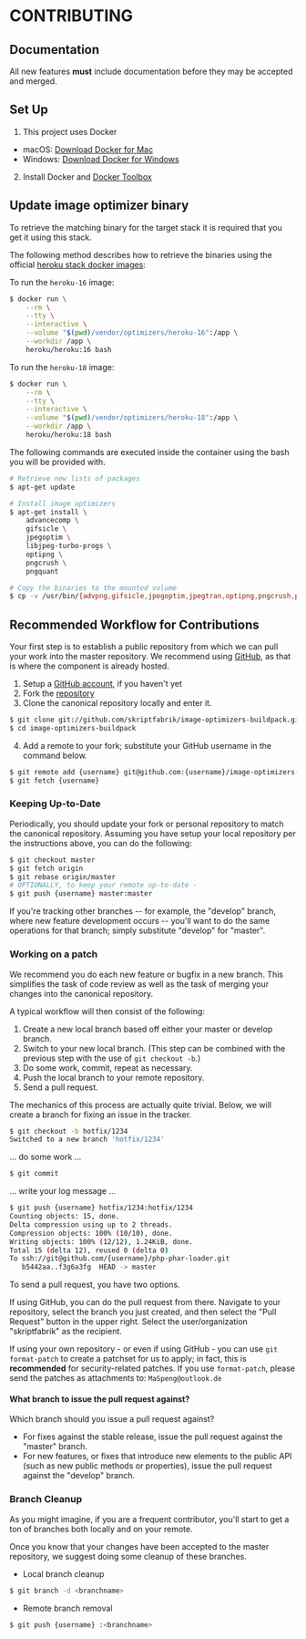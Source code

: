 # CONTRIBUTING

## Documentation

All new features **must** include documentation before they may be accepted and merged.

## Set Up

1. This project uses Docker
  - macOS: [Download Docker for Mac](https://www.docker.com/docker-mac)
  - Windows: [Download Docker for Windows](https://www.docker.com/docker-windows)
2. Install Docker and [Docker Toolbox](https://www.docker.com/toolbox)

## Update image optimizer binary

To retrieve the matching binary for the target stack it is required that you get it using this stack.

The following method describes how to retrieve the binaries using the official [heroku stack docker images](https://hub.docker.com/r/heroku/heroku/):

To run the `heroku-16` image:

```bash
$ docker run \
    --rm \
    --tty \
    --interactive \
    --volume "$(pwd)/vendor/optimizers/heroku-16":/app \
    --workdir /app \
    heroku/heroku:16 bash
```

To run the `heroku-18` image:

```bash
$ docker run \
    --rm \
    --tty \
    --interactive \
    --volume "$(pwd)/vendor/optimizers/heroku-18":/app \
    --workdir /app \
    heroku/heroku:18 bash
```

The following commands are executed inside the container using the bash you will be provided with. 

```bash
# Retrieve new lists of packages
$ apt-get update

# Install image optimizers
$ apt-get install \
    advancecomp \
    gifsicle \
    jpegoptim \
    libjpeg-turbo-progs \
    optipng \
    pngcrush \
    pngquant

# Copy the binaries to the mounted volume
$ cp -v /usr/bin/{advpng,gifsicle,jpegoptim,jpegtran,optipng,pngcrush,pngquant} /app
```

## Recommended Workflow for Contributions

Your first step is to establish a public repository from which we can pull your work into the master repository. We recommend using [GitHub](https://github.com), as that is where the component is already hosted.

1. Setup a [GitHub account](http://github.com/), if you haven't yet
2. Fork the [repository](http://github.com/skriptfabrik/image-optimizers-buildpack)
3. Clone the canonical repository locally and enter it.

```bash
$ git clone git://github.com/skriptfabrik/image-optimizers-buildpack.git
$ cd image-optimizers-buildpack
```

4.  Add a remote to your fork; substitute your GitHub username in the command below.

```bash
$ git remote add {username} git@github.com:{username}/image-optimizers-buildpack.git
$ git fetch {username}
```

### Keeping Up-to-Date

Periodically, you should update your fork or personal repository to match the canonical repository. Assuming you have setup your local repository per the instructions above, you can do the following:

```bash
$ git checkout master
$ git fetch origin
$ git rebase origin/master
# OPTIONALLY, to keep your remote up-to-date -
$ git push {username} master:master
```

If you're tracking other branches -- for example, the "develop" branch, where new feature development occurs -- you'll want to do the same operations for that branch; simply substitute  "develop" for "master".

### Working on a patch

We recommend you do each new feature or bugfix in a new branch. This simplifies the task of code review as well as the task of merging your changes into the canonical repository.

A typical workflow will then consist of the following:

1. Create a new local branch based off either your master or develop branch.
2. Switch to your new local branch. (This step can be combined with the previous step with the use of `git checkout -b`.)
3. Do some work, commit, repeat as necessary.
4. Push the local branch to your remote repository.
5. Send a pull request.

The mechanics of this process are actually quite trivial. Below, we will create a branch for fixing an issue in the tracker.

```bash
$ git checkout -b hotfix/1234
Switched to a new branch 'hotfix/1234'
```

... do some work ...

```bash
$ git commit
```

... write your log message ...

```bash
$ git push {username} hotfix/1234:hotfix/1234
Counting objects: 15, done.
Delta compression using up to 2 threads.
Compression objects: 100% (10/10), done.
Writing objects: 100% (12/12), 1.24KiB, done.
Total 15 (delta 12), reused 0 (delta 0)
To ssh://git@github.com/{username}/php-phar-loader.git
   b5442aa..f3g6a3fg  HEAD -> master
```

To send a pull request, you have two options.

If using GitHub, you can do the pull request from there. Navigate to your repository, select the branch you just created, and then select the "Pull Request" button in the upper right. Select the user/organization "skriptfabrik" as the recipient.

If using your own repository - or even if using GitHub - you can use `git format-patch` to create a patchset for us to apply; in fact, this is **recommended** for security-related patches. If you use `format-patch`, please send the patches as attachments to: `MaSpeng@outlook.de`

#### What branch to issue the pull request against?

Which branch should you issue a pull request against?

- For fixes against the stable release, issue the pull request against the "master" branch.
- For new features, or fixes that introduce new elements to the public API (such as new public methods or properties), issue the pull request against the "develop" branch.

### Branch Cleanup

As you might imagine, if you are a frequent contributor, you'll start to get a ton of branches both locally and on your remote.

Once you know that your changes have been accepted to the master repository, we suggest doing some cleanup of these branches.

- Local branch cleanup

```bash
$ git branch -d <branchname>
```

- Remote branch removal

```bash
$ git push {username} :<branchname>
```
